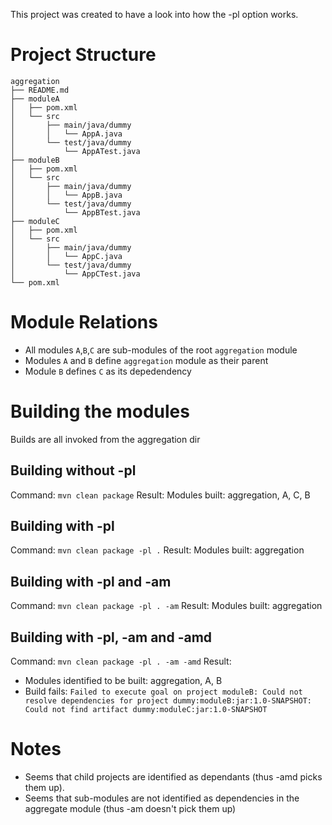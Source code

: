 This project was created to have a look into how the -pl option works.

# Project Structure
    aggregation
    ├── README.md
    ├── moduleA
    │   ├── pom.xml
    │   └── src
    │       ├── main/java/dummy
    │       │   └── AppA.java
    │       └── test/java/dummy
    │           └── AppATest.java
    ├── moduleB
    │   ├── pom.xml
    │   └── src
    │       ├── main/java/dummy
    │       │   └── AppB.java
    │       └── test/java/dummy
    │           └── AppBTest.java
    ├── moduleC
    │   ├── pom.xml
    │   └── src
    │       ├── main/java/dummy
    │       │   └── AppC.java
    │       └── test/java/dummy
    │           └── AppCTest.java
    └── pom.xml

# Module Relations
- All modules `A`,`B`,`C` are sub-modules of the root `aggregation` module
- Modules `A` and `B` define `aggregation` module as their parent
- Module `B` defines `C` as its depedendency

# Building the modules
Builds are all invoked from the aggregation dir

## Building without -pl
Command: `mvn clean package`
Result: Modules built: aggregation, A, C, B

## Building with -pl
Command: `mvn clean package -pl .`
Result: Modules built: aggregation

## Building with -pl and -am
Command: `mvn clean package -pl . -am`
Result: Modules built: aggregation

## Building with -pl, -am and -amd
Command: `mvn clean package -pl . -am -amd`
Result:
  * Modules identified to be built: aggregation, A, B
  * Build fails: `Failed to execute goal on project moduleB: Could not resolve dependencies for project dummy:moduleB:jar:1.0-SNAPSHOT: Could not find artifact dummy:moduleC:jar:1.0-SNAPSHOT`

# Notes
* Seems that child projects are identified as dependants (thus -amd picks them up).
* Seems that sub-modules are not identified as dependencies in the aggregate module (thus -am doesn't pick them up)
